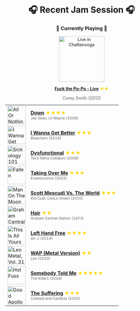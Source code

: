 <div align='center'>

# 🎧 Recent Jam Session 🎧

<h3>🎵 Currently Playing 🎵</h3>

<a href="https://open.spotify.com/track/0HPO4omVPNcTEIUe9FgBwY"><img src="https://i.scdn.co/image/ab67616d0000b2730fdc1dac24c105de35a522cb" width="150" height="150" alt="Live in Chattanooga" /></a>

<b><a href="https://open.spotify.com/track/0HPO4omVPNcTEIUe9FgBwY">Fuck the Po-Po - Live</a></b><span style="color: gold;"> ★★</span>

<span style="color: #666;">Corey Smith (2012)</span>

<table style='margin: 0 auto; max-width: 550px;'>
<tr>
<td width="60"><a href="https://open.spotify.com/track/6cmm1LMvZdB5zsCwX5BjqE"><img src="https://i.scdn.co/image/ab67616d0000b273e207a14471e5356294146e9d" width="60" height="60" alt="All Or Nothing" /></a></td>
<td><b><a href="https://open.spotify.com/track/6cmm1LMvZdB5zsCwX5BjqE">Down</a></b> <span style="color: gold;"> ★★★★</span><br><span style="font-size: 12px; color: #666;">Jay Sean, Lil Wayne (2009)</span></td>
</tr>
<tr>
<td width="60"><a href="https://open.spotify.com/track/1RwwmiVtLAtPmxAqKVfwgG"><img src="https://i.scdn.co/image/ab67616d0000b273d9c7516258eb58d793d49e2e" width="60" height="60" alt="I Wanna Get Better" /></a></td>
<td><b><a href="https://open.spotify.com/track/1RwwmiVtLAtPmxAqKVfwgG">I Wanna Get Better</a></b> <span style="color: gold;"> ★★★</span><br><span style="font-size: 12px; color: #666;">Bleachers (2014)</span></td>
</tr>
<tr>
<td width="60"><a href="https://open.spotify.com/track/1AJx5jJQy9pKKxcnHm85RY"><img src="https://i.scdn.co/image/ab67616d0000b27349440f89d229d070b504be74" width="60" height="60" alt="Sickology 101" /></a></td>
<td><b><a href="https://open.spotify.com/track/1AJx5jJQy9pKKxcnHm85RY">Dysfunctional</a></b> <span style="color: gold;"> ★★★</span><br><span style="font-size: 12px; color: #666;">Tech N9ne Collabos (2009)</span></td>
</tr>
<tr>
<td width="60"><a href="https://open.spotify.com/track/5j7gLuOsBOyqooruGxX4nx"><img src="https://i.scdn.co/image/ab67616d0000b27325f49ab23f0ec6332efef432" width="60" height="60" alt="Fallen" /></a></td>
<td><b><a href="https://open.spotify.com/track/5j7gLuOsBOyqooruGxX4nx">Taking Over Me</a></b> <span style="color: gold;"> ★★★</span><br><span style="font-size: 12px; color: #666;">Evanescence (2003)</span></td>
</tr>
<tr>
<td width="60"><a href="https://open.spotify.com/track/5QemHQxj7PRkrw8lJl2W7C"><img src="https://i.scdn.co/image/ab67616d0000b27359e842b6a3566a141f27f815" width="60" height="60" alt="Man On The Moon II: The Legend Of Mr. Rager" /></a></td>
<td><b><a href="https://open.spotify.com/track/5QemHQxj7PRkrw8lJl2W7C">Scott Mescudi Vs. The World</a></b> <span style="color: gold;"> ★★★</span><br><span style="font-size: 12px; color: #666;">Kid Cudi, CeeLo Green (2010)</span></td>
</tr>
<tr>
<td width="60"><a href="https://open.spotify.com/track/4o1yx2u3jBmR360WIXZ3L0"><img src="https://i.scdn.co/image/ab67616d0000b27369093fb84e986e05679a9869" width="60" height="60" alt="Graham Central Station" /></a></td>
<td><b><a href="https://open.spotify.com/track/4o1yx2u3jBmR360WIXZ3L0">Hair</a></b> <span style="color: gold;"> ★★</span><br><span style="font-size: 12px; color: #666;">Graham Central Station (1973)</span></td>
</tr>
<tr>
<td width="60"><a href="https://open.spotify.com/track/4iEOVEULZRvmzYSZY2ViKN"><img src="https://i.scdn.co/image/ab67616d0000b27311b3df35e2e46d91f585afd9" width="60" height="60" alt="This Is All Yours" /></a></td>
<td><b><a href="https://open.spotify.com/track/4iEOVEULZRvmzYSZY2ViKN">Left Hand Free</a></b> <span style="color: gold;"> ★★★★</span><br><span style="font-size: 12px; color: #666;">alt-J (2014)</span></td>
</tr>
<tr>
<td width="60"><a href="https://open.spotify.com/track/59vLdGpgNy142mI9258pv8"><img src="https://i.scdn.co/image/ab67616d0000b273b05549005cd6596966a74824" width="60" height="60" alt="Leo Metal, Vol. 31" /></a></td>
<td><b><a href="https://open.spotify.com/track/59vLdGpgNy142mI9258pv8">WAP (Metal Version)</a></b> <span style="color: gold;"> ★★</span><br><span style="font-size: 12px; color: #666;">Leo (2020)</span></td>
</tr>
<tr>
<td width="60"><a href="https://open.spotify.com/track/6PwjJ58I4t7Mae9xfZ9l9v"><img src="https://i.scdn.co/image/ab67616d0000b273ccdddd46119a4ff53eaf1f5d" width="60" height="60" alt="Hot Fuss" /></a></td>
<td><b><a href="https://open.spotify.com/track/6PwjJ58I4t7Mae9xfZ9l9v">Somebody Told Me</a></b> <span style="color: gold;"> ★★★★★</span><br><span style="font-size: 12px; color: #666;">The Killers (2004)</span></td>
</tr>
<tr>
<td width="60"><a href="https://open.spotify.com/track/4dcUque6026WExzwJYWG7H"><img src="https://i.scdn.co/image/ab67616d0000b273a9250e237a834437fa7d8739" width="60" height="60" alt="Good Apollo I'm Burning Star IV Volume One: From Fear Through The Eyes Of Madness" /></a></td>
<td><b><a href="https://open.spotify.com/track/4dcUque6026WExzwJYWG7H">The Suffering</a></b> <span style="color: gold;"> ★★★</span><br><span style="font-size: 12px; color: #666;">Coheed and Cambria (2005)</span></td>
</tr>
</table>
</div>

